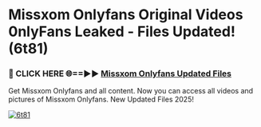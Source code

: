 # Missxom Onlyfans Original Videos 0nlyFans Leaked - Files Updated! (6t81)

<h3>🔴 CLICK HERE 🌐==►► <a href="https://tinyurl.com/x26r9saj" rel="nofollow">Missxom Onlyfans Updated Files</a></h3>

Get Missxom Onlyfans and all content. Now you can access all videos and pictures of Missxom Onlyfans. New Updated Files 2025!

[![6t81](https://i.imgur.com/LkgZPqh.gif)](https://tinyurl.com/x26r9saj)
